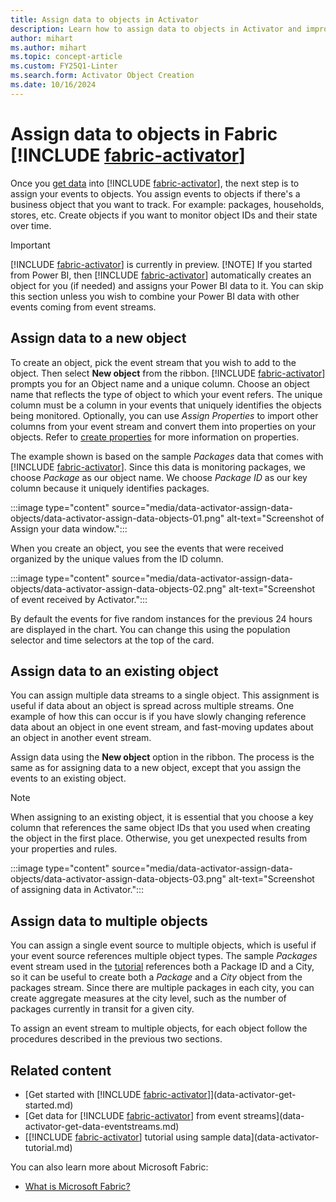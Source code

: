 ```yaml
---
title: Assign data to objects in Activator
description: Learn how to assign data to objects in Activator and improve your data management capabilities.
author: mihart
ms.author: mihart
ms.topic: concept-article
ms.custom: FY25Q1-Linter
ms.search.form: Activator Object Creation
ms.date: 10/16/2024
---
```


# Assign data to objects in Fabric [!INCLUDE [fabric-activator](../includes/fabric-activator.md)]

Once you [get data](data-activator-get-data-power-bi.md) into [!INCLUDE [fabric-activator](../includes/fabric-activator.md)], the next step is to assign your events to objects. You assign events to objects if there's a business object that you want to track. For example: packages, households, stores, etc. Create objects if you want to monitor object IDs and their state over time.

> [!IMPORTANT]
> [!INCLUDE [fabric-activator](../includes/fabric-activator.md)] is currently in preview.
> [!NOTE]
> If you started from Power BI, then [!INCLUDE [fabric-activator](../includes/fabric-activator.md)] automatically creates an object for you (if needed) and assigns your Power BI data to it. You can skip this section unless you wish to combine your Power BI data with other events coming from event streams.

## Assign data to a new object

To create an object, pick the event stream that you wish to add to the object. Then select **New object** from the ribbon. [!INCLUDE [fabric-activator](../includes/fabric-activator.md)] prompts you for an Object name and a unique column. Choose an object name that reflects the type of object to which your event refers. The unique column must be a column in your events that uniquely identifies the objects being monitored. Optionally, you can use *Assign Properties* to import other columns from your event stream and convert them into properties on your objects. Refer to [create properties](data-activator-create-triggers-design-mode.md#create-properties) for more information on properties.

The example shown is based on the sample *Packages* data that comes with [!INCLUDE [fabric-activator](../includes/fabric-activator.md)]. Since this data is monitoring packages, we choose *Package* as our object name. We choose *Package ID* as our key column because it uniquely identifies packages.

:::image type="content" source="media/data-activator-assign-data-objects/data-activator-assign-data-objects-01.png" alt-text="Screenshot of Assign your data window.":::

When you create an object, you see the events that were received organized by the unique values from the ID column.

:::image type="content" source="media/data-activator-assign-data-objects/data-activator-assign-data-objects-02.png" alt-text="Screenshot of event received by Activator.":::

By default the events for five random instances for the previous 24 hours are displayed in the chart. You can change this using the population selector and time selectors at the top of the card.

## Assign data to an existing object

You can assign multiple data streams to a single object. This assignment is useful if data about an object is spread across multiple streams. One example of how this can occur is if you have slowly changing reference data about an object in one event stream, and fast-moving updates about an object in another event stream.

Assign data using the **New object**  option in the ribbon. The process is the same as for assigning data to a new object, except that you assign the events to an existing object.

> [!NOTE]
> When assigning to an existing object, it is essential that you choose a key column that references the same object IDs that you used when creating the object in the first place. Otherwise, you get unexpected results from your properties and rules.

:::image type="content" source="media/data-activator-assign-data-objects/data-activator-assign-data-objects-03.png" alt-text="Screenshot of assigning data in Activator.":::

## Assign data to multiple objects

You can assign a single event source to multiple objects, which is useful if your event source references multiple object types. The sample *Packages* event stream used in the [tutorial](data-activator-tutorial.md) references both a Package ID and a City, so it can be useful to create both a *Package* and a *City* object from the packages stream. Since there are multiple packages in each city, you can create aggregate measures at the city level, such as the number of packages currently in transit for a given city.

To assign an event stream to multiple objects, for each object follow the procedures described in the previous two sections.

## Related content

* [Get started with [!INCLUDE [fabric-activator](../includes/fabric-activator.md)]](data-activator-get-started.md)
* [Get data for [!INCLUDE [fabric-activator](../includes/fabric-activator.md)] from event streams](data-activator-get-data-eventstreams.md)
* [[!INCLUDE [fabric-activator](../includes/fabric-activator.md)] tutorial using sample data](data-activator-tutorial.md)

You can also learn more about Microsoft Fabric:

* [What is Microsoft Fabric?](../../get-started/microsoft-fabric-overview.md)
